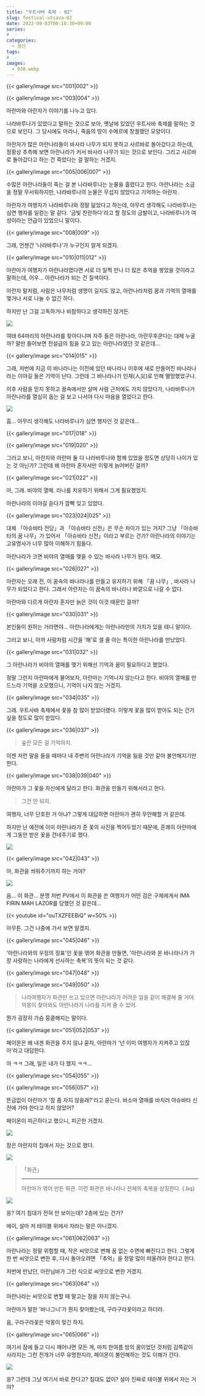 ```yaml
---
title: "우트사바 축제 - 02"
slug: festival-utsava-02
date: 2022-09-03T00:10:30+09:00
series:
#  - 
categories:
  - 원신
tags:
#  - 
images:
  - 038.webp
---
```


{{< gallery/image src="001|002" >}}

{{< gallery/image src="003|004" >}}

아란마와 아란자가 이야기를 나누고 있다.

나라바루나가 있었다고 말하는 것으로 보아, 옛날에 있었던 우트사바 축제를 말하는 것으로 보인다. 그 당시에도 마라나, 죽음의 땅이 수메르에 창궐했던 모양이다.

아란자가 많은 아란나라들이 바사라 나무가 되지 못하고 사르바로 돌아갔다고 하는데, 정황상 추측해 보면 아란나라가 커서 바사라 나무가 되는 것으로 보인다. 그리고 사르바로 돌아갔다고 하는 건 죽었다는 걸 말하는 거겠지.

{{< gallery/image src="005|006|007" >}}

수많은 아란나라들이 죽는 걸 본 나라바루나는 눈물을 흘렸다고 한다. 아란나라는 소금을 정말 무서워하지만, 나라바루나의 눈물은 무섭지 않았다고 기억하는 아란자.

아란자가 여행자가 나라바루나와 정말 닮았다고 하는데, 아무리 생각해도 나라바루나는 심연 행자를 일컫는 말 같다. '금빛 찬란하다'라고 할 정도의 금발이고, 나라바루나가 여성이라는 언급이 있었으니 말이다.

{{< gallery/image src="008|009" >}}

그래, 언젠간 '나라바루나'가 누구인지 알게 되겠지.

{{< gallery/image src="010|011|012" >}}

아란마가 여행자가 아란나라였다면 서로 더 일찍 만나 더 많은 추억을 쌓았을 것이라고 말하는데, 어우... 아란나라가 되는 건 질색이다.

아란자 말처럼, 사람은 나무처럼 생명이 길지도 않고, 아란나라처럼 꿈과 기억의 열매를 맺거나 서로 나눌 수 없긴 하다.

하지만 난 그걸 고독하거나 비참하다고 생각하진 않거든.

![](013.webp)

여태 64마리의 아란나라를 찾아다니며 자주 들은 아란나라, 아란무후쿤다는 대체 누굴까? 말만 들어보면 전설급의 힘을 갖고 있는 아란나라였던 것 같은데...

{{< gallery/image src="014|015" >}}

그래, 저번에 지금 이 바나라나는 이전에 있던 바나라나 이후에 새로 만들어진 바나라나라는 이야길 들은 기억이 난다. 그런데 그 바나라나가 인재(人災)로 인해 멸망했었구나.

이후 사람을 믿지 못하고 꿈속에서만 살며 사람 근처에도 가지 않았다가, 나라바루나가 아란나라를 열심히 돕는 걸 보고 나서야 다시 마음을 열었다고 한다.

![](016.webp)

흠... 아무리 생각해도 나라바루나가 심연 행자인 것 같은데...

{{< gallery/image src="017|018" >}}

{{< gallery/image src="019|020" >}}

그러고 보니, 아란자와 아란마 둘 다 나라바루나와 함께 있었을 정도면 상당히 나이가 있는 것 아닌가? 그런데 왜 아란마 혼자서만 이렇게 늙어버린 걸까?

{{< gallery/image src="021|022" >}}

아, 그래. 비야의 열매. 라나를 치유하기 위해서 그게 필요했었지.

아란나라의 이야길 듣다가 깜빡 잊고 있었다.

{{< gallery/image src="023|024|025" >}}

대체 「아슈바타 전당」과 「아슈바타 신전」은 무슨 차이가 있는 거지? 그냥 「아슈바타의 꿈 나무」가 있어서 「아슈바타 신전」이라고 부르는 건가? 아란나라의 이야기는 고유명사가 너무 많아 이해하기 힘들다.

아란나라가 크면 비야의 열매를 맺을 수 있는 바사라 나무가 된다. 메모.

{{< gallery/image src="026|027" >}}

아란자는 오래 전, 이 꿈속의 바나라나를 만들고 유지하기 위해 「꿈 나무」, 바사라 나무가 되었다고 한다. 그래서 아란자는 이 꿈속의 바나라나 바깥으로 나갈 수 없다.

아란마와 다르게 아란자 혼자만 늙은 것이 이것 때문인 걸까?

{{< gallery/image src="030|031" >}}

본인들이 원하는 거라면야... 아란나라에게는 아란나라만의 가치가 있을 테니 말이다.

그러고 보니, 아까 사람처럼 시간을 '해'로 셀 줄 아는 특이한 아란나라를 만났었다. 

{{< gallery/image src="031|032" >}}

그 아란나라가 비야의 열매를 맺기 위해선 기억과 꿈이 필요하다고 했었다.

정말 그런지 아란마에게 물어보자, 아란마는 기억나지 않는다고 한다. 비야의 열매를 만드느라 기억을 소모했으니, 기억이 나지 않는 거겠지.

{{< gallery/image src="034|035" >}}

그래. 우트사바 축제에서 꽃을 참 많이 받았더랬다. 이렇게 꽃을 많이 받아도 되는 건가 싶을 정도로 많이 받았다.

{{< gallery/image src="036|037" >}}

> 숲은 모든 걸 기억하지.

이젠 저런 말을 들을 때마다 내 주변의 아란나라가 기억을 잃을 것만 같아 불안해지기만 한다.

{{< gallery/image src="038|039|040" >}}

아란마가 그 꽃을 자신에게 달라고 한다. 화관을 만들기 위해서라고 한다.

> 그건 안 되지.

여행자, 너무 단호한 거 아냐? 그렇게 대답하면 아란마가 괜히 무안해할 거 같은데.

하지만 난 예전에 이미 아란나라가 준 꽃의 사진을 찍어두었기 때문에, 흔쾌히 아란마에게 그동안 받은 꽃을 건네주기로 했다.

![](041.webp)

{{< gallery/image src="042|043" >}}

아, 화관을 씌워주기까지 하는 거야?

![](044.webp)

음... 이 화관... 분명 저번 PV에서 이 화관을 쓴 여행자가 어떤 검은 구체에게서 IMA FIRIN MAH LAZOR를 당했던 것 같은데...

{{< youtube id="ouTXZFEEBiQ" w=50% >}}

아무튼. 그건 나중에 가서 보면 알겠지.

{{< gallery/image src="045|046" >}}

'아란나라와의 우정의 징표'인 꽃을 엮어 화관을 만들면, '아란나라와 온 바나라나가 가장 사랑하는 나라에게 선사하는 축복'의 뜻이 되는 것 같다.

{{< gallery/image src="047|048" >}}

{{< gallery/image src="049|050" >}}

> 나라여행자가 화관만 쓰고 있으면 아란나라가 어려운 일을 같이 해결해 줄 거야.
> 악몽이 찾아와도 아란나라가 나라를 지켜 줄 수 있어.

뭔가 굉장히 가슴 뭉클해지는 말이다.

{{< gallery/image src="051|052|053" >}}

페이몬은 왜 내겐 화관을 주지 않냐 묻자, 아란마가 '넌 이미 여행자가 지켜주고 있잖아'라고 대답한다.

아 ㅋㅋ 그래, 일은 내가 다 했지 ㅋㅋ...

{{< gallery/image src="054|055" >}}

{{< gallery/image src="056|057" >}}

뜬금없이 아란마가 '잠 좀 자지 않을래?'라고 묻는다. 바소마 열매를 바치러 아슈바타 신전에 가야 한다고 하지 않았어?

페이몬이 피곤하다고 했으니, 피곤한 거겠지.

![](058.webp)

잠은 아란자의 집에서 자는 것으로 했다.

![](059.webp)

> 「화관」
> ***
> 아란마가 엮어 만든 화관.
> 이런 화관은 바나라나 전체의 축복을 상징한다.
{.bq}

![](060.webp)

응? 여기 침대가 전혀 안 보이는데? 2층에 있는 건가?

에이, 설마 저 테이블 위에서 자라는 말은 아니겠지.

{{< gallery/image src="061|062|063" >}}

아란나라는 정말 위험할 때, 작은 씨앗으로 변해 꿈 없는 수면에 빠진다고 한다. 그렇게 한 번 씨앗으로 변한 후, 다시 돌아오려면 「추억」을 정말 많이 떠올려야 한다고 한다.

저번에 만났던, 아란님바가 그런 식으로 씨앗으로 변한 거겠지.

{{< gallery/image src="063|064" >}}

아란나라는 씨앗으로 변할 때 말고는 잠을 자지 않는구나.

아란마가 말한 '바나그니'가 뭔지 찾아봤는데, 구라구라꽃이라고 하더라.

음, 구라구라꽃은 악몽이 맞긴 하지.

{{< gallery/image src="065|066" >}}

여기서 잠에 들고 다시 깨어나면 모든 게, 마치 한여름 밤의 꿈이었던 것처럼 감쪽같이 사라지는 그런 전개가 너무 유명한지라, 페이몬이 불안해하는 것도 이해가 간다.

![](068.webp)

응? 그런데 그냥 여기서 바로 잔다고? 침대도 없이? 설마 진짜로 테이블 위에서 자는 거야?
